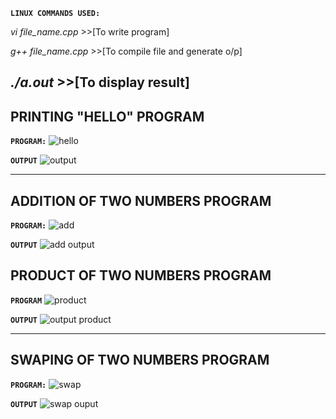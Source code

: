 **`LINUX COMMANDS USED:`**

 *vi file_name.cpp*  >>[To write program]
 
*g++ file_name.cpp* >>[To compile file and generate o/p]

*./a.out*  >>[To display result]
----------------------------------------------------------------------------------------------------------------------------------------

## PRINTING "HELLO" PROGRAM

**`PROGRAM:`**
![hello](https://user-images.githubusercontent.com/63551296/81495383-9ab92f80-92cd-11ea-9eb9-aa18465f7de8.png)

**`OUTPUT`**
![output](https://user-images.githubusercontent.com/63551296/81495527-74e05a80-92ce-11ea-9bb1-8e02d28f9353.png)

---
## ADDITION OF TWO NUMBERS PROGRAM

**`PROGRAM:`**
![add](https://user-images.githubusercontent.com/63551296/81495536-875a9400-92ce-11ea-8252-e6ddd13bfebf.png)


**`OUTPUT`**
![add output](https://user-images.githubusercontent.com/63551296/81495547-9a6d6400-92ce-11ea-9000-ed6004e2ed89.png)


## PRODUCT OF TWO NUMBERS PROGRAM

**`PROGRAM`**
![product](https://user-images.githubusercontent.com/63551296/81495583-eddfb200-92ce-11ea-9034-233df511a92e.png)


**`OUTPUT`**
![output product](https://user-images.githubusercontent.com/63551296/81495586-f46e2980-92ce-11ea-9d9e-d009b4d1d4c6.png)

---

## SWAPING OF TWO NUMBERS PROGRAM

**`PROGRAM:`**
![swap](https://user-images.githubusercontent.com/63551296/81495592-fcc66480-92ce-11ea-9540-b2b4549a8185.png)

**`OUTPUT`**
![swap ouput](https://user-images.githubusercontent.com/63551296/81495599-094abd00-92cf-11ea-99bb-1b4fcb903013.png)





